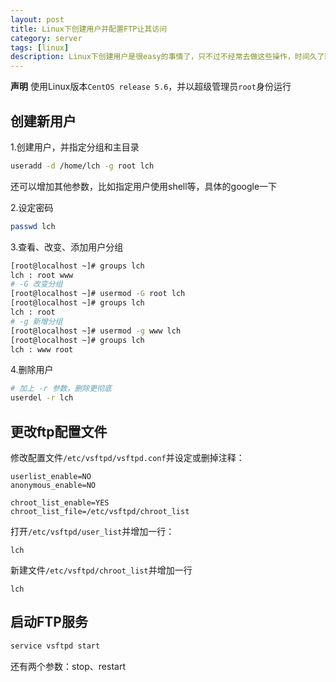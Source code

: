 ```yaml
---
layout: post
title: Linux下创建用户并配置FTP让其访问
category: server
tags: [linux]
description: Linux下创建用户是很easy的事情了，只不过不经常去做这些操作，时间久了就容易忘记，顺便配置一下FTP。
---
```


**声明** 使用Linux版本`CentOS release 5.6`，并以超级管理员`root`身份运行

## 创建新用户

1.创建用户，并指定分组和主目录

```bash
useradd -d /home/lch -g root lch
```

 还可以增加其他参数，比如指定用户使用shell等，具体的google一下

2.设定密码 

```bash
passwd lch
```

3.查看、改变、添加用户分组

```bash
[root@localhost ~]# groups lch
lch : root www
# -G 改变分组
[root@localhost ~]# usermod -G root lch
[root@localhost ~]# groups lch
lch : root
# -g 新增分组
[root@localhost ~]# usermod -g www lch
[root@localhost ~]# groups lch
lch : www root
```

4.删除用户

```bash
# 加上 -r 参数，删除更彻底
userdel -r lch
```

## 更改ftp配置文件

修改配置文件`/etc/vsftpd/vsftpd.conf`并设定或删掉注释：

    userlist_enable=NO
    anonymous_enable=NO

    chroot_list_enable=YES
    chroot_list_file=/etc/vsftpd/chroot_list

打开`/etc/vsftpd/user_list`并增加一行：

    lch

新建文件`/etc/vsftpd/chroot_list`并增加一行

    lch

## 启动FTP服务

```bash
service vsftpd start
```

还有两个参数：stop、restart
